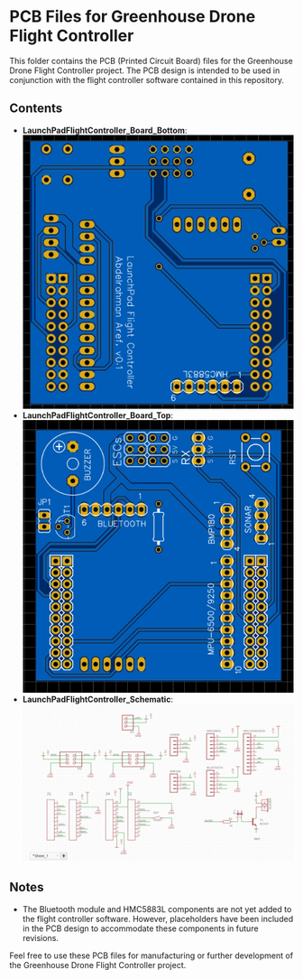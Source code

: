 # PCB Files for Greenhouse Drone Flight Controller

This folder contains the PCB (Printed Circuit Board) files for the Greenhouse Drone Flight Controller project. The PCB design is intended to be used in conjunction with the flight controller software contained in this repository.

## Contents

- **LaunchPadFlightController_Board_Bottom**: ![Bottom Layer](LaunchPadFlightController_Board_Bottom.png)
- **LaunchPadFlightController_Board_Top**: ![Top Layer](LaunchPadFlightController_Board_Top.png)
- **LaunchPadFlightController_Schematic**: ![Schematic](LaunchPadFlightController_Schematic.png)

## Notes

- The Bluetooth module and HMC5883L components are not yet added to the flight controller software. However, placeholders have been included in the PCB design to accommodate these components in future revisions.

Feel free to use these PCB files for manufacturing or further development of the Greenhouse Drone Flight Controller project.
